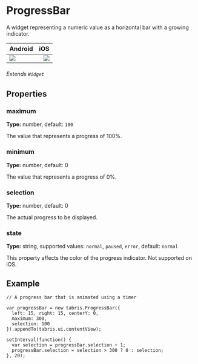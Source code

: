 # ProgressBar
A widget representing a numeric value as a horizontal bar with a growing indicator.

Android |   iOS
:---------  | ---------:
![](file:///android_asset/www/src/images/android/progressbar.png)  | ![](file:///android_asset/www/src/images/ios/progressbar.png)

###### Extends `Widget`

## Properties

### maximum

**Type:** number, default: `100`

The value that represents a progress of 100%.

### minimum

**Type:** number, default: 0

The value that represents a progress of 0%.

### selection

**Type:** number, default: 0

The actual progress to be displayed.

### state

**Type:** string, supported values: `normal`, `paused`, `error`, default: `normal`

This property affects the color of the progress indicator. Not supported on iOS.

## Example
```
// A progress bar that is animated using a timer

var progressBar = new tabris.ProgressBar({
  left: 15, right: 15, centerY: 0,
  maximum: 300,
  selection: 100
}).appendTo(tabris.ui.contentView);

setInterval(function() {
  var selection = progressBar.selection + 1;
  progressBar.selection = selection > 300 ? 0 : selection;
}, 20);
```